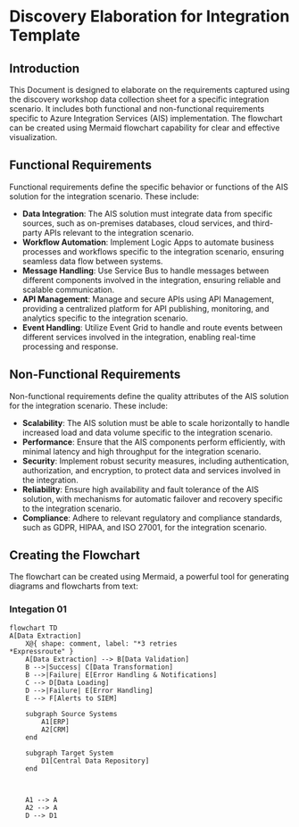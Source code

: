 # Discovery Elaboration for Integration Template

## Introduction
This Document is designed to elaborate on the requirements captured using the discovery workshop data collection sheet for a specific integration scenario. It includes both functional and non-functional requirements specific to Azure Integration Services (AIS) implementation. The flowchart can be created using Mermaid flowchart capability for clear and effective visualization.

## Functional Requirements
Functional requirements define the specific behavior or functions of the AIS solution for the integration scenario. These include:

- **Data Integration**: The AIS solution must integrate data from specific sources, such as on-premises databases, cloud services, and third-party APIs relevant to the integration scenario.
- **Workflow Automation**: Implement Logic Apps to automate business processes and workflows specific to the integration scenario, ensuring seamless data flow between systems.
- **Message Handling**: Use Service Bus to handle messages between different components involved in the integration, ensuring reliable and scalable communication.
- **API Management**: Manage and secure APIs using API Management, providing a centralized platform for API publishing, monitoring, and analytics specific to the integration scenario.
- **Event Handling**: Utilize Event Grid to handle and route events between different services involved in the integration, enabling real-time processing and response.

## Non-Functional Requirements
Non-functional requirements define the quality attributes of the AIS solution for the integration scenario. These include:

- **Scalability**: The AIS solution must be able to scale horizontally to handle increased load and data volume specific to the integration scenario.
- **Performance**: Ensure that the AIS components perform efficiently, with minimal latency and high throughput for the integration scenario.
- **Security**: Implement robust security measures, including authentication, authorization, and encryption, to protect data and services involved in the integration.
- **Reliability**: Ensure high availability and fault tolerance of the AIS solution, with mechanisms for automatic failover and recovery specific to the integration scenario.
- **Compliance**: Adhere to relevant regulatory and compliance standards, such as GDPR, HIPAA, and ISO 27001, for the integration scenario.

## Creating the Flowchart
The flowchart can be created using Mermaid, a powerful tool for generating diagrams and flowcharts from text:

### Integation 01

```mermaid
flowchart TD
A[Data Extraction]
    X@{ shape: comment, label: "*3 retries
*Expressroute" }
    A[Data Extraction] --> B[Data Validation]
    B -->|Success| C[Data Transformation]
    B -->|Failure| E[Error Handling & Notifications]
    C --> D[Data Loading]
    D -->|Failure| E[Error Handling]
    E --> F[Alerts to SIEM]

    subgraph Source Systems
        A1[ERP]
        A2[CRM]
    end

    subgraph Target System
        D1[Central Data Repository]
    end



    A1 --> A
    A2 --> A
    D --> D1

```